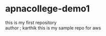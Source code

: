 # apnacollege-demo1
this is my first repository
<br>
author ; karthik
this is my sample repo for aws
